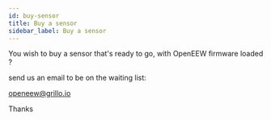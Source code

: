 ```yaml
---
id: buy-sensor
title: Buy a sensor
sidebar_label: Buy a sensor
---
```


You wish to buy a sensor that's ready to go, with OpenEEW firmware loaded ?

send us an email to be on the waiting list:

openeew@grillo.io

Thanks
